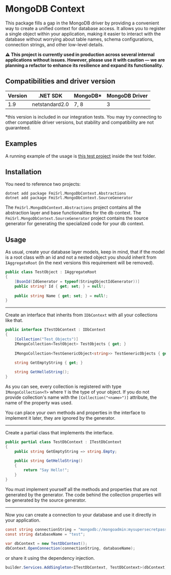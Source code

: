 ﻿# MongoDB Context

This package fills a gap in the MongoDB driver by providing a convenient way to create a unified context for database access. It allows you to register a single object within your application, making it easier to interact with the database without worrying about table names, schema configurations, connection strings, and other low-level details.

**⚠️ This project is currently used in production across several internal applications without issues. However, please use it with caution — we are planning a refactor to enhance its resilience and expand its functionality.** 

## Compatibilities and driver version

| Version | .NET SDK       | MongoDB* | MongoDB Driver |
|---------|----------------|----------|----------------|
| 1.9     | netstandard2.0 | 7, 8     | 3              |

*this version is included in our integration tests. You may try connecting to other compatible driver versions, but stability and compatibility are not guaranteed. 

## Examples

A running example of the usage is [this test project](https://github.com/fmisrl/mongo-dbcontext/tree/master/tests/FmiSrl.MongoDbContext.SourceGenerator.Tests) inside the test folder.

## Installation

You need to reference two projects:

```
dotnet add package FmiSrl.MongoDbContext.Abstractions
dotnet add package FmiSrl.MongoDbContext.SourceGenerator
```

The `FmiSrl.MongoDbContext.Abstractions` project contains all the abstraction layer and base functionalities for the db context.
The `FmiSrl.MongoDbContext.SourceGenerator` project contains the source generator for generating the specialized code for your db context.


## Usage

As usual, create your database layer models, keep in mind, that if the model is a root class with an id and not a nested object you should inherit from `IAggregateRoot` (in the next versions this requirement will be removed). 

```csharp
public class TestObject : IAggregateRoot
{
    [BsonId(IdGenerator = typeof(StringObjectIdGenerator))]
    public string? Id { get; set; } = null!;
    
    public string Name { get; set; } = null!;
}
```

---

Create an interface that inherits from `IDbContext` with all your collections like that.

```csharp
public interface ITestDbContext : IDbContext
{
    [Collection("Test_Objects")]
    IMongoCollection<TestObject> TestObjects { get; }
    
    IMongoCollection<TestGenericObject<string>> TestGenericObjects { get; }
    
    string GetEmptyString { get; }

    string GetHelloString();
}
```

As you can see, every collection is registered with type `IMongoCollection<T>` where `T` is the type of your object. If you do not provide collection's name with the `[Collection("<name>")]` attribute, the name of the property was used.

You can place your own methods and properties in the interface to implement it later, they are ignored by the generator.

---

Create a partial class that implements the interface.

```csharp
public partial class TestDbContext : ITestDbContext
{
    public string GetEmptyString => string.Empty;

    public string GetHelloString()
    {
        return "Say Hello!";
    }
}
```

You must implement yourself all the methods and properties that are not generated by the generator.
The code behind the collection properties will be generated by the source generator.

--- 

Now you can create a connection to your database and use it directly in your application.

```csharp
const string connectionString = "mongodb://mongoadmin:mysupersecretpassword@localhost:27017";
const string databaseName = "test";

var dbContext = new TestDbContext(); 
dbContext.OpenConnection(connectionString, databaseName);
```

or share it using the dependency injection.

```csharp
builder.Services.AddSingleton<ITestDbContext, TestDbContext>(dbContext);
```
